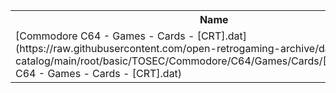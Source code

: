 <table>
<tr><th>Name</th><th>Size</th></tr>
<tr><td>[Commodore C64 - Games - Cards - [CRT].dat](https://raw.githubusercontent.com/open-retrogaming-archive/dat-catalog/main/root/basic/TOSEC/Commodore/C64/Games/Cards/[CRT]/Commodore C64 - Games - Cards - [CRT].dat)</td><td>1759</td></tr>
</table>

